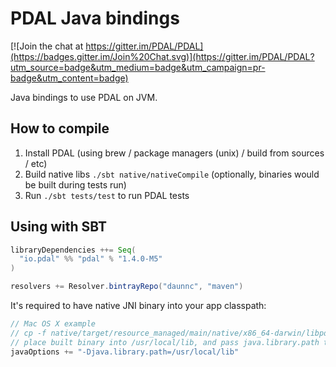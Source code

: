 # PDAL Java bindings

[![Join the chat at https://gitter.im/PDAL/PDAL](https://badges.gitter.im/Join%20Chat.svg)](https://gitter.im/PDAL/PDAL?utm_source=badge&utm_medium=badge&utm_campaign=pr-badge&utm_content=badge)

Java bindings to use PDAL on JVM.

## How to compile

1. Install PDAL (using brew / package managers (unix) / build from sources / etc)
2. Build native libs `./sbt native/nativeCompile` (optionally, binaries would be built during tests run)
3. Run `./sbt tests/test` to run PDAL tests

## Using with SBT

```scala
libraryDependencies ++= Seq(
  "io.pdal" %% "pdal" % "1.4.0-M5"
)

resolvers += Resolver.bintrayRepo("daunnc", "maven")
```

It's required to have native JNI binary into your app classpath:

```scala
// Mac OS X example
// cp -f native/target/resource_managed/main/native/x86_64-darwin/libpdaljni.1.4.dylib /usr/local/lib/libpdaljni.1.4.dylib
// place built binary into /usr/local/lib, and pass java.library.path to your JVM
javaOptions += "-Djava.library.path=/usr/local/lib"
```
